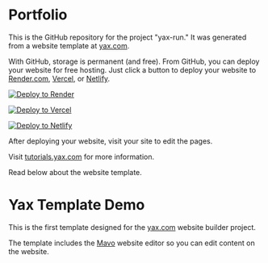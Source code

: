 # Portfolio

This is the GitHub repository for the project "yax-run." It was generated from a
website template at [yax.com](https://yax.com).

With GitHub, storage is permanent (and free). From GitHub, you can deploy your website for free hosting.
Just click a button to deploy your website to [Render.com](https://render.com/),
[Vercel](https://vercel.com/), or [Netlify](https://www.netlify.com/).

[![Deploy to Render](https://render.com/images/deploy-to-render-button.svg)](https://render.com/deploy)

[![Deploy to Vercel](https://vercel.com/button)](https://vercel.com/import/project?template=https://github.com/Jaibles/yax-run)

[![Deploy to Netlify](https://www.netlify.com/img/deploy/button.svg)](https://app.netlify.com/start/deploy?repository=https://github.com/Jaibles/yax-run)

After deploying your website, visit your site to edit the pages.

Visit [tutorials.yax.com](https://tutorials.yax.com/) for more information.

Read below about the website template.

# Yax Template Demo

This is the first template designed for the [yax.com](https://yax.com/) website builder project.

The template includes the [Mavo](https://mavo.io/) website editor so you can edit content on the website.
